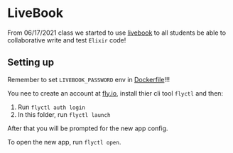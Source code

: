 # LiveBook

From 06/17/2021 class we started to use [livebook](https://github.com/elixir-nx/livebook) to all students be able to collaborative write and test `Elixir` code!

## Setting up

Remember to set `LIVEBOOK_PASSWORD` env in [Dockerfile](./Dockerfile)!!!

You nee to create an account at [fly.io](fly.io), install thier cli tool `flyctl` and then:

1. Run `flyctl auth login`
2. In this folder, run `flyctl launch`

After that you will be prompted for the new app config.

To open the new app, run `flyctl open`.
